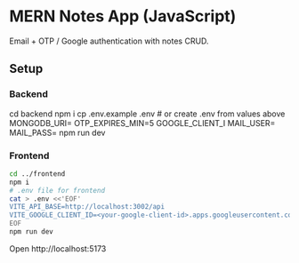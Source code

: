 # MERN Notes App (JavaScript)


Email + OTP / Google authentication with notes CRUD.


## Setup
### Backend

cd backend
npm i
cp .env.example .env # or create .env from values above
MONGODB_URI=
OTP_EXPIRES_MIN=5
GOOGLE_CLIENT_I
MAIL_USER=
MAIL_PASS=
npm run dev


### Frontend
```bash
cd ../frontend
npm i
# .env file for frontend
cat > .env <<'EOF'
VITE_API_BASE=http://localhost:3002/api
VITE_GOOGLE_CLIENT_ID=<your-google-client-id>.apps.googleusercontent.com
EOF
npm run dev
```


Open http://localhost:5173